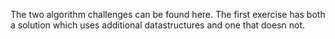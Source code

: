 The two algorithm challenges can be found here. 
The first exercise has both a solution which uses additional datastructures and one that doesn not.
